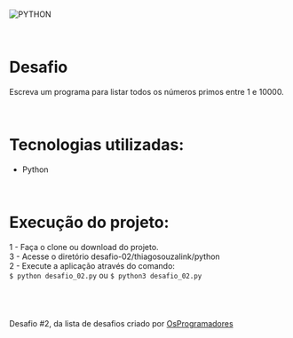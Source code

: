 #
![PYTHON](https://img.shields.io/static/v1?label=python&message=v3.8.9&color=blue&logo=PYTHON)

<br>

# Desafio
Escreva um programa para listar todos os números primos entre 1 e 10000.

<br>

# Tecnologias utilizadas: 
- Python

<br>

# Execução do projeto:
1 - Faça o clone ou download do projeto.<br>
3 - Acesse o diretório desafio-02/thiagosouzalink/python <br>
2 - Execute a aplicação através do comando: <br>
```$ python desafio_02.py``` ou ```$ python3 desafio_02.py``` 

<br>

#
Desafio #2, da lista de desafios criado por [OsProgramadores](https://osprogramadores.com/desafios/)

